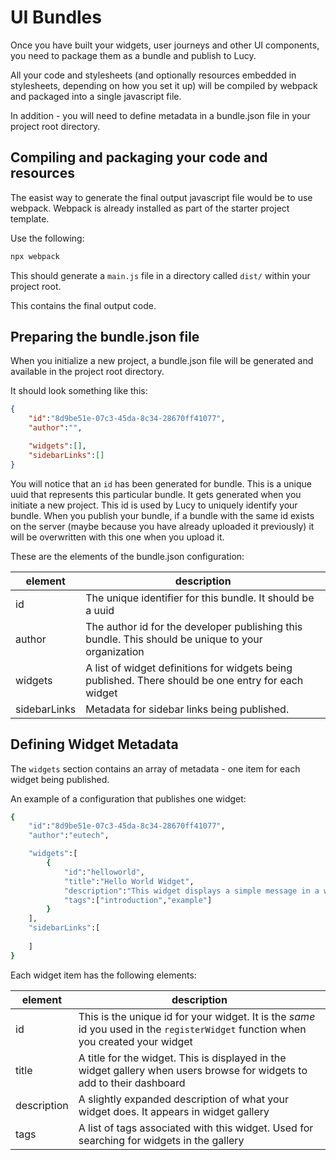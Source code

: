 # UI Bundles

Once you have built your widgets, user journeys and other UI components, you need to package them as a bundle and publish to Lucy.

All your code and stylesheets (and optionally resources embedded in stylesheets, depending on how you set it up) will be compiled by webpack and packaged into a single javascript file.

In addition - you will need to define metadata in a bundle.json file in your project root directory.

## Compiling and packaging your code and resources

The easist way to generate the final output javascript file would be to use webpack. Webpack is already installed as part of the starter project template.

Use the following:

```bash
npx webpack
```

This should generate a `main.js` file in a directory called `dist/` within your project root.

This contains the final output code.

## Preparing the bundle.json file

When you initialize a new project, a bundle.json file will be generated and available in the project root directory.

It should look something like this:

```json
{
    "id":"8d9be51e-07c3-45da-8c34-28670ff41077",
    "author":"",

    "widgets":[],
    "sidebarLinks":[]
}
```

You will notice that an `id` has been generated for bundle. This is a unique uuid that represents this particular bundle. It gets generated when you initiate a new project. This id is used by Lucy to uniquely identify your bundle. When you publish your bundle, if a bundle with the same id exists on the server (maybe because you have already uploaded it previously) it will be overwritten with this one when you upload it.

These are the elements of the bundle.json configuration:

| element      | description                                                                                         |
| ------------ | --------------------------------------------------------------------------------------------------- |
| id           | The unique identifier for this bundle. It should be a uuid                                          |
| author       | The author id for the developer publishing this bundle. This should be unique to your organization  |
| widgets      | A list of widget definitions for widgets being published. There should be one entry for each widget |
| sidebarLinks | Metadata for sidebar links being published.                                                         |

## Defining Widget Metadata

The `widgets` section contains an array of metadata - one item for each widget being published.

An example of a configuration that publishes one widget:

```bash
{
    "id":"8d9be51e-07c3-45da-8c34-28670ff41077",
    "author":"eutech",

    "widgets":[
        {
            "id":"helloworld",
            "title":"Hello World Widget",
            "description":"This widget displays a simple message in a widget",
            "tags":["introduction","example"]
        }
    ],
    "sidebarLinks":[
      
    ]
}
```

Each widget item has the following elements:

| element     | description                                                                                                                       |
| ----------- | --------------------------------------------------------------------------------------------------------------------------------- |
| id          | This is the unique id for your widget. It is the _same_ id you used in the `registerWidget` function when you created your widget |
| title       | A title for the widget. This is displayed in the widget gallery when users browse for widgets to add to their dashboard           |
| description | A slightly expanded description of what your widget does. It appears in widget gallery                                            |
| tags        | A list of tags associated with this widget. Used for searching for widgets in the gallery                                         |
